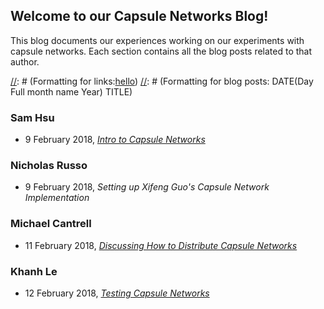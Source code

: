 ## Welcome to our Capsule Networks Blog!

This blog documents our experiences working on our experiments with capsule networks. Each section contains all the blog posts related to that author.


[//]: # (This is a comment)
[//]: # (Formatting for links:[hello](test.md))
[//]: # (Formatting for blog posts: DATE(Day Full month name Year) TITLE)
### Sam Hsu
- 9 February 2018, [_Intro to Capsule Networks_](introduction.md)

### Nicholas Russo
- 9 February 2018, _Setting up Xifeng Guo's Capsule Network Implementation_

### Michael Cantrell
- 11 February 2018, [_Discussing How to Distribute Capsule Networks_](implementation.md)

### Khanh Le
- 12 February 2018, [_Testing Capsule Networks_](testing.md)
